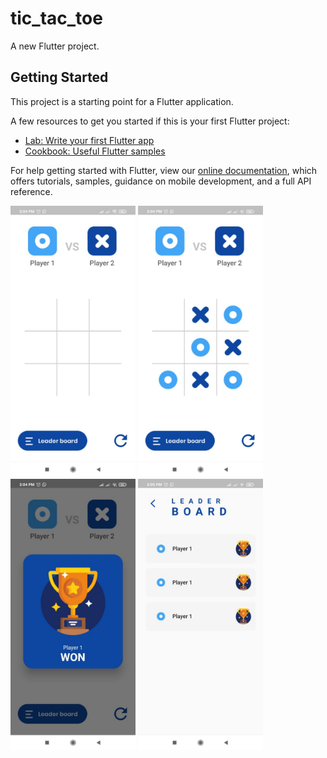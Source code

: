 # tic_tac_toe

A new Flutter project.

## Getting Started

This project is a starting point for a Flutter application.

A few resources to get you started if this is your first Flutter project:

- [Lab: Write your first Flutter app](https://flutter.dev/docs/get-started/codelab)
- [Cookbook: Useful Flutter samples](https://flutter.dev/docs/cookbook)

For help getting started with Flutter, view our
[online documentation](https://flutter.dev/docs), which offers tutorials,
samples, guidance on mobile development, and a full API reference.

<img src="lib/assets/images/tictactoe2.jpeg" width="200">  <img src="lib/assets/images/tictactoe1.jpeg" width="200"> <img src="lib/assets/images/tictactoe3.jpeg" width="200">  <img src="lib/assets/images/tictactoe4.jpeg" width="200">
